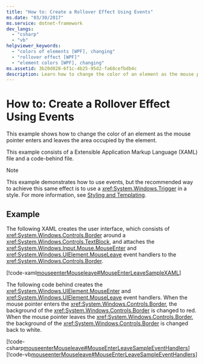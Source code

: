 ```yaml
---
title: "How to: Create a Rollover Effect Using Events"
ms.date: "03/30/2017"
ms.service: dotnet-framework
dev_langs:
  - "csharp"
  - "vb"
helpviewer_keywords:
  - "colors of elements [WPF], changing"
  - "rollover effect [WPF]"
  - "element colors [WPF], changing"
ms.assetid: 3b20d028-6f1c-4b25-95d2-fa68cefbdb4c
description: Learn how to change the color of an element as the mouse pointer enters and leaves the area occupied by the element.
---
```

# How to: Create a Rollover Effect Using Events

This example shows how to change the color of an element as the mouse pointer enters and leaves the area occupied by the element.

This example consists of a Extensible Application Markup Language (XAML) file and a code-behind file.

> [!NOTE]
> This example demonstrates how to use events, but the recommended way to achieve this same effect is to use a <xref:System.Windows.Trigger> in a style. For more information, see [Styling and Templating](../controls/styles-templates-overview.md).

## Example

The following XAML creates the user interface, which consists of <xref:System.Windows.Controls.Border> around a <xref:System.Windows.Controls.TextBlock>, and attaches the <xref:System.Windows.Input.Mouse.MouseEnter> and <xref:System.Windows.UIElement.MouseLeave> event handlers to the <xref:System.Windows.Controls.Border>.

[!code-xaml[mouseenterMouseleave#MouseEnterLeaveSampleXAML](~/samples/snippets/csharp/VS_Snippets_Wpf/mouseenterMouseleave/CSharp/Window1.xaml#mouseenterleavesamplexaml)]

The following code behind creates the <xref:System.Windows.UIElement.MouseEnter> and <xref:System.Windows.UIElement.MouseLeave> event handlers.  When the mouse pointer enters the <xref:System.Windows.Controls.Border>, the background of the <xref:System.Windows.Controls.Border> is changed to red.  When the mouse pointer leaves the <xref:System.Windows.Controls.Border>, the background of the <xref:System.Windows.Controls.Border> is changed back to white.

[!code-csharp[mouseenterMouseleave#MouseEnterLeaveSampleEventHandlers](~/samples/snippets/csharp/VS_Snippets_Wpf/mouseenterMouseleave/CSharp/Window1.xaml.cs#mouseenterleavesampleeventhandlers)]
[!code-vb[mouseenterMouseleave#MouseEnterLeaveSampleEventHandlers](~/samples/snippets/visualbasic/VS_Snippets_Wpf/mouseenterMouseleave/VisualBasic/Window1.xaml.vb#mouseenterleavesampleeventhandlers)]
